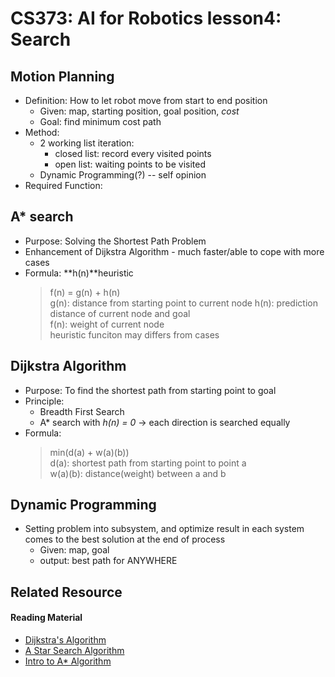 # CS373: AI for Robotics lesson4: Search

## Motion Planning
- Definition: How to let robot move from start to end position
    + Given: map, starting position, goal position, *cost*
    + Goal: find minimum cost path
- Method: 
    + 2 working list iteration:
        + closed list: record every visited points
        + open list: waiting points to be visited
    + Dynamic Programming(?) -- self opinion
- Required Function:  

## A* search
- Purpose: Solving the Shortest Path Problem
- Enhancement of Dijkstra Algorithm - much faster/able to cope with more cases
- Formula: **h(n)**heuristic
  > f(n) = g(n) + h(n)  
  > g(n): distance from starting point to current node 
  > h(n): prediction distance of current node and goal  
  > f(n): weight of current node  
  > heuristic funciton may differs from cases

## Dijkstra Algorithm
- Purpose: To find the shortest path from starting point to goal
- Principle: 
    + Breadth First Search
    + A* search with *h(n) = 0* -> each direction is searched equally
- Formula:
  > min(d(a) + w(a)(b))  
  > d(a): shortest path from starting point to point a  
  > w(a)(b): distance(weight) between a and b  

## Dynamic Programming
- Setting problem into subsystem, and optimize result in each system comes to the best solution at the end of process
    + Given: map, goal
    + output: best path for ANYWHERE

## Related Resource
#### Reading Material
- [Dijkstra's Algorithm](http://www.csie.ntnu.edu.tw/~u91029/Path.html#4)
- [A Star Search Algorithm](https://cg2010studio.com/2011/12/20/a%E6%98%9F%E6%90%9C%E5%B0%8B%E6%BC%94%E7%AE%97%E6%B3%95-a-search-algorithm/)
- [Intro to A* Algorithm](https://swf.com.tw/?p=67)